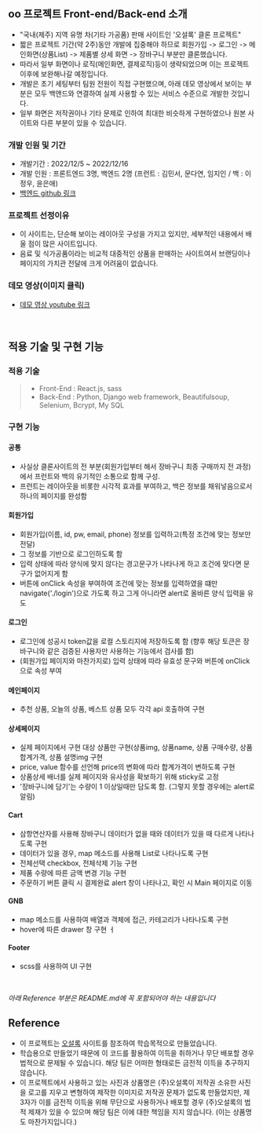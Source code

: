 ## oo 프로젝트 Front-end/Back-end 소개

- "국내(제주) 지역 유명 차(기타 가공품) 판매 사이트인 '오설록' 클론 프로젝트"
- 짧은 프로젝트 기간(약 2주)동안 개발에 집중해야 하므로 회원가입 -> 로그인 -> 메인화면(상품List) -> 제품별 상세 화면 -> 장바구니 부분만 클론했습니다.
- 따라서 일부 화면이나 로직(메인화면, 결제로직)등이 생략되었으며 이는 프로젝트 이후에 보완해나갈 예정입니다.
- 개발은 초기 세팅부터 팀원 전원이 직접 구현했으며, 아래 데모 영상에서 보이는 부분은 모두 백앤드와 연결하여 실제 사용할 수 있는 서비스 수준으로 개발한 것입니다.
- 일부 화면은 저작권이나 기타 문제로 인하여 최대한 비슷하게 구현하였으나 원본 사이트와 다른 부분이 있을 수 있습니다.

### 개발 인원 및 기간

- 개발기간 : 2022/12/5 ~ 2022/12/16
- 개발 인원 : 프론트엔드 3명, 백엔드 2명 (프런트 : 김민서, 문다연, 임지인 / 백 : 이정우, 윤은애)
- [백엔드 github 링크](https://github.com/wecode-bootcamp-korea/40-1st-Dyong-backend)

### 프로젝트 선정이유

- 이 사이트는, 단순해 보이는 레이아웃 구성을 가지고 있지만, 세부적인 내용에서 배울 점이 많은 사이트입니다.
- 음료 및 식가공품이라는 비교적 대중적인 상품을 판매하는 사이트여서 브랜딩이나 페이지의 가치관 전달에 크게 어려움이 없습니다.

### 데모 영상(이미지 클릭)

- [데모 영상 youtube 링크]()
<br>

## 적용 기술 및 구현 기능

### 적용 기술

> - Front-End : React.js, sass
> - Back-End : Python, Django web framework, Beautifulsoup, Selenium, Bcrypt, My SQL
### 구현 기능

#### 공통

- 사실상 클론사이트의 전 부분(회원가입부터 해서 장바구니 최종 구매까지 전 과정)에서 프런트와 백의 유기적인 소통으로 함께 구성.
- 프런트는 레이아웃을 비롯한 시각적 효과를 부여하고, 백은 정보를 채워넣음으로서 하나의 페이지를 완성함

#### 회원가입

- 회원가입(이름, id, pw, email, phone) 정보를 입력하고(특정 조건에 맞는 정보만 전달)
- 그 정보를 기반으로 로그인하도록 함
- 입력 상태에 따라 양식에 맞지 않다는 경고문구가 나타나게 하고 조건에 맞다면 문구가 없어지게 함
- 버튼에 onClick 속성을 부여하여 조건에 맞는 정보를 입력하였을 떄만 navigate('./login')으로 가도록 하고 그게 아니라면 alert로 올바른 양식 입력을 유도

#### 로그인

- 로그인에 성공시 token값을 로컬 스토리지에 저장하도록 함
(향후 해당 토큰은 장바구니와 같은 검증된 사용자만 사용하는 기능에서 검사를 함)
- (회원가입 페이지와 마찬가지로) 입력 상태에 따라 유효성 문구와 버튼에 onClick으로 속성 부여

#### 메인페이지

- 추천 상품, 오늘의 상품, 베스트 상품 모두 각각 api 호출하여 구현

#### 상세페이지

- 실제 페이지에서 구현 대상 상품만 구현(상품img, 상품name, 상품 구매수량, 상품 합계가격, 상품 설명img 구현
- price, value 함수를 선언해 price의 변화에 따라 합계가격이 변하도록 구현
- 상품상세 배너를 실제 페이지와 유사성을 확보하기 위해 sticky로 고정
- '장바구니에 담기'는 수량이 1 이상일때만 담도록 함. (그렇지 못할 경우에는 alert로 알림)

#### Cart

- 삼항연산자를 사용해 장바구니 데이터가 없을 때와 데이터가 있을 때 다르게 나타나도록 구현
- 데이터가 있을 경우, map 메소드를 사용해 List로 나타나도록 구현
- 전체선택 checkbox, 전체삭제 기능 구현
- 제품 수량에 따른 금액 변경 기능 구현
- 주문하기 버튼 클릭 시 결제완료 alert 창이 나타나고, 확인 시 Main 페이지로 이동

#### GNB

- map 메소드를 사용하여 배열과 객체에 접근, 카테고리가 나타나도록 구현
- hover에 따른 drawer 창 구현 ㅓ

#### Footer

- scss를 사용하여 UI 구현

<br>

*아래 Reference 부분은 README.md에 꼭 포함되어야 하는 내용입니다*

## Reference

- 이 프로젝트는 [오설록]([https://www.osulloc.com/kr/ko]) 사이트를 참조하여 학습목적으로 만들었습니다.
- 학습용으로 만들었기 때문에 이 코드를 활용하여 이득을 취하거나 무단 배포할 경우 법적으로 문제될 수 있습니다. 해당 팀은 어떠한 형태로든 금전적 이득을 추구하지 않습니다.
- 이 프로젝트에서 사용하고 있는 사진과 상품명은 (주)오설록이 저작권 소유한 사진을 로고를 지우고 변형하여 제작한 이미지로 저작권 문제가 없도록 만들었지만, 제 3자가 이를 금전적 이득을 위해 무단으로 사용하거나 배포할 경우 (주)오설록의 법적 제재가 있을 수 있으며 해당 팀은 이에 대한 책임을 지지 않습니다. (이는 상품명도 마찬가지입니다.)
